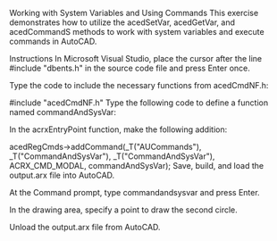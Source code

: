 Working with System Variables and Using Commands This exercise demonstrates how to utilize the acedSetVar, acedGetVar, and acedCommandS methods to work with system variables and execute commands in AutoCAD.

Instructions In Microsoft Visual Studio, place the cursor after the line #include "dbents.h" in the source code file and press Enter once.

Type the code to include the necessary functions from acedCmdNF.h:

#include "acedCmdNF.h" Type the following code to define a function named commandAndSysVar:

In the acrxEntryPoint function, make the following addition:

acedRegCmds->addCommand(_T("AUCommands"), _T("CommandAndSysVar"), _T("CommandAndSysVar"), ACRX_CMD_MODAL, commandAndSysVar); Save, build, and load the output.arx file into AutoCAD.

At the Command prompt, type commandandsysvar and press Enter.

In the drawing area, specify a point to draw the second circle.

Unload the output.arx file from AutoCAD.
